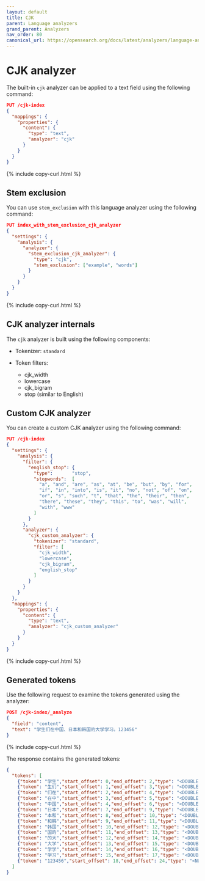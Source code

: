 ```yaml
---
layout: default
title: CJK
parent: Language analyzers
grand_parent: Analyzers
nav_order: 80
canonical_url: https://opensearch.org/docs/latest/analyzers/language-analyzers/cjk/
---
```


# CJK analyzer

The built-in `cjk` analyzer can be applied to a text field using the following command:

```json
PUT /cjk-index
{
  "mappings": {
    "properties": {
      "content": {
        "type": "text",
        "analyzer": "cjk"
      }
    }
  }
}
```
{% include copy-curl.html %}

## Stem exclusion

You can use `stem_exclusion` with this language analyzer using the following command:

```json
PUT index_with_stem_exclusion_cjk_analyzer
{
  "settings": {
    "analysis": {
      "analyzer": {
        "stem_exclusion_cjk_analyzer": {
          "type": "cjk",
          "stem_exclusion": ["example", "words"]
        }
      }
    }
  }
}
```
{% include copy-curl.html %}

## CJK analyzer internals

The `cjk` analyzer is built using the following components:

- Tokenizer: `standard`

- Token filters:
  - cjk_width
  - lowercase
  - cjk_bigram
  - stop (similar to English)

## Custom CJK analyzer

You can create a custom CJK analyzer using the following command:

```json
PUT /cjk-index
{
  "settings": {
    "analysis": {
      "filter": {
        "english_stop": {
          "type":       "stop",
          "stopwords":  [ 
            "a", "and", "are", "as", "at", "be", "but", "by", "for",
            "if", "in", "into", "is", "it", "no", "not", "of", "on",
            "or", "s", "such", "t", "that", "the", "their", "then",
            "there", "these", "they", "this", "to", "was", "will",
            "with", "www"
          ]
        }
      },
      "analyzer": {
        "cjk_custom_analyzer": {
          "tokenizer": "standard",
          "filter": [
            "cjk_width",
            "lowercase",
            "cjk_bigram",
            "english_stop"
          ]
        }
      }
    }
  },
  "mappings": {
    "properties": {
      "content": {
        "type": "text",
        "analyzer": "cjk_custom_analyzer"
      }
    }
  }
}
```
{% include copy-curl.html %}

## Generated tokens

Use the following request to examine the tokens generated using the analyzer:

```json
POST /cjk-index/_analyze
{
  "field": "content",
  "text": "学生们在中国、日本和韩国的大学学习。123456"
}
```
{% include copy-curl.html %}

The response contains the generated tokens:

```json
{
  "tokens": [
    {"token": "学生","start_offset": 0,"end_offset": 2,"type": "<DOUBLE>","position": 0},
    {"token": "生们","start_offset": 1,"end_offset": 3,"type": "<DOUBLE>","position": 1},
    {"token": "们在","start_offset": 2,"end_offset": 4,"type": "<DOUBLE>","position": 2},
    {"token": "在中","start_offset": 3,"end_offset": 5,"type": "<DOUBLE>","position": 3},
    {"token": "中国","start_offset": 4,"end_offset": 6,"type": "<DOUBLE>","position": 4},
    {"token": "日本","start_offset": 7,"end_offset": 9,"type": "<DOUBLE>","position": 5},
    {"token": "本和","start_offset": 8,"end_offset": 10,"type": "<DOUBLE>","position": 6},
    {"token": "和韩","start_offset": 9,"end_offset": 11,"type": "<DOUBLE>","position": 7},
    {"token": "韩国","start_offset": 10,"end_offset": 12,"type": "<DOUBLE>","position": 8},
    {"token": "国的","start_offset": 11,"end_offset": 13,"type": "<DOUBLE>","position": 9},
    {"token": "的大","start_offset": 12,"end_offset": 14,"type": "<DOUBLE>","position": 10},
    {"token": "大学","start_offset": 13,"end_offset": 15,"type": "<DOUBLE>","position": 11},
    {"token": "学学","start_offset": 14,"end_offset": 16,"type": "<DOUBLE>","position": 12},
    {"token": "学习","start_offset": 15,"end_offset": 17,"type": "<DOUBLE>","position": 13},
    {"token": "123456","start_offset": 18,"end_offset": 24,"type": "<NUM>","position": 14}
  ]
}
```